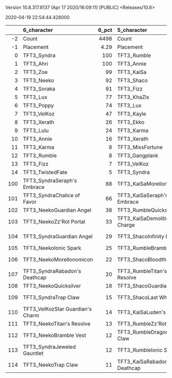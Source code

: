 Version 10.8.317.8137 (Apr 17 2020/16:09:11) [PUBLIC] <Releases/10.8>

2020-04-19 22:54:44.428000

|     | 6_character                      |   6_pct | 5_character                      |   5_pct | 1_character                    |   1_pct | 2_character                        |   2_pct | 4_character                      |   4_pct | 3_character                      |   3_pct |
|----:|:---------------------------------|--------:|:---------------------------------|--------:|:-------------------------------|--------:|:-----------------------------------|--------:|:---------------------------------|--------:|:---------------------------------|--------:|
|  -2 | Count                            | 4498    | Count                            |  2558   | Count                          | 5466    | Count                              | 3862    | Count                            | 4337    | Count                            | 2220    |
|  -1 | Placement                        |    4.29 | Placement                        |     4.3 | Placement                      |    4.41 | Placement                          |    4.43 | Placement                        |    4.52 | Placement                        |    4.67 |
|   0 | TFT3_Syndra                      |  100    | TFT3_Rumble                      |   100   | TFT3_Jhin                      |   97    | TFT3_Blitzcrank                    |   98    | TFT3_Irelia                      |   76    | TFT3_Kayle                       |   99    |
|   1 | TFT3_Ahri                        |  100    | TFT3_Annie                       |   100   | TFT3_Karma                     |   95    | TFT3_Vi                            |   98    | TFT3_Vi                          |   74    | TFT3_Shen                        |   99    |
|   2 | TFT3_Zoe                         |   99    | TFT3_KaiSa                       |   100   | TFT3_Mordekaiser               |   93    | TFT3_ChoGath                       |   97    | TFT3_Lucian                      |   73    | TFT3_Kassadin                    |   87    |
|   3 | TFT3_Neeko                       |   92    | TFT3_Shaco                       |    99   | TFT3_Ashe                      |   92    | TFT3_Malphite                      |   96    | TFT3_Fiora                       |   72    | TFT3_WuKong                      |   82    |
|   4 | TFT3_Soraka                      |   91    | TFT3_Fizz                        |    98   | TFT3_Lux                       |   77    | TFT3_Jinx                          |   84    | TFT3_Leona                       |   72    | TFT3_Ezreal                      |   75    |
|   5 | TFT3_Lux                         |   77    | TFT3_KhaZix                      |    76   | TFT3_Shaco                     |   75    | TFT3_Ezreal                        |   84    | TFT3_Ekko                        |   67    | TFT3_MissFortune                 |   72    |
|   6 | TFT3_Poppy                       |   74    | TFT3_Lux                         |    64   | TFT3_Lulu                      |   61    | TFT3_MissFortune                   |   69    | TFT3_Thresh                      |   51    | TFT3_Thresh                      |   67    |
|   7 | TFT3_VelKoz                      |   47    | TFT3_Kayle                       |    34   | TFT3_Xerath                    |   54    | TFT3_Graves                        |   60    | TFT3_Shen                        |   49    | TFT3_Xayah                       |   63    |
|   8 | TFT3_Xerath                      |   26    | TFT3_Ekko                        |    20   | TFT3_JarvanIV                  |   43    | TFT3_Lucian                        |   38    | TFT3_Kayle                       |   47    | TFT3_Irelia                      |   50    |
|   9 | TFT3_Lulu                        |   24    | TFT3_Karma                       |    14   | TFT3_WuKong                    |   26    | TFT3_AurelionSol                   |   13    | TFT3_MissFortune                 |   35    | TFT3_Blitzcrank                  |   48    |
|  10 | TFT3_Annie                       |   16    | TFT3_Xerath                      |     7   | TFT3_Jayce                     |   26    | TFT3_VelKoz                        |   13    | TFT3_Kassadin                    |   29    | TFT3_Lulu                        |   24    |
|  11 | TFT3_Karma                       |    8    | TFT3_MissFortune                 |     7   | TFT3_Kassadin                  |   21    | TFT3_KhaZix                        |   13    | TFT3_Blitzcrank                  |   25    | TFT3_MasterYi                    |   14    |
|  12 | TFT3_Rumble                      |    8    | TFT3_Gangplank                   |     2   | TFT3_Poppy                     |   13    | TFT3_Kayle                         |   11    | TFT3_MasterYi                    |   23    | TFT3_Yasuo                       |   13    |
|  13 | TFT3_Fizz                        |    7    | TFT3_VelKoz                      |     2   | TFT3_Thresh                    |   10    | TFT3_TwistedFate                   |   10    | TFT3_Yasuo                       |   23    | TFT3_KaiSa                       |   11    |
|  14 | TFT3_TwistedFate                 |    5    | TFT3_Syndra                      |     2   | TFT3_Leona                     |    8    | TFT3_Lulu                          |    7    | TFT3_Sona                        |   22    | TFT3_ChoGath                     |    4    |
| 100 | TFT3_SyndraSeraph's Embrace      |   88    | TFT3_KaiSaMorellonomicon         |    62   | TFT3_ShacoGuardian Angel       |   51    | TFT3_JinxGiant Slayer              |   59    | TFT3_IreliaInfinity Edge         |   63    | TFT3_KayleGuinsoo's Rageblade    |   73    |
| 101 | TFT3_SyndraChalice of Favor      |   66    | TFT3_KaiSaSeraph's Embrace       |    49   | TFT3_ShacoBloodthirster        |   40    | TFT3_JinxRed Buff                  |   52    | TFT3_LucianRed Buff              |   38    | TFT3_KayleGuardian Angel         |   59    |
| 102 | TFT3_NeekoGuardian Angel         |   38    | TFT3_RumbleQuicksilver           |    46   | TFT3_JhinRunaan's Hurricane    |   39    | TFT3_JinxGuardian Angel            |   31    | TFT3_IreliaLast Whisper          |   26    | TFT3_KayleRapid Firecannon       |   39    |
| 103 | TFT3_NeekoZz'Rot Portal          |   33    | TFT3_KaiSaDemolitionist's Charge |    36   | TFT3_JhinGuardian Angel        |   36    | TFT3_MissFortuneSeraph's Embrace   |   19    | TFT3_IreliaGuardian Angel        |   22    | TFT3_KayleHand Of Justice        |   24    |
| 104 | TFT3_SyndraGuardian Angel        |   29    | TFT3_ShacoInfinity Edge          |    35   | TFT3_JhinLast Whisper          |   32    | TFT3_ChoGathIonic Spark            |   17    | TFT3_MasterYiGuinsoo's Rageblade |   18    | TFT3_KayleQuicksilver            |   19    |
| 105 | TFT3_NeekoIonic Spark            |   25    | TFT3_RumbleBramble Vest          |    35   | TFT3_JhinInfinity Edge         |   29    | TFT3_JinxTrap Claw                 |   14    | TFT3_MasterYiQuicksilver         |   17    | TFT3_KayleMorellonomicon         |   14    |
| 106 | TFT3_NeekoMorellonomicon         |   22    | TFT3_ShacoBloodthirster          |    33   | TFT3_JhinTrap Claw             |   18    | TFT3_BlitzcrankZephyr              |   13    | TFT3_IreliaInfiltrator's Talons  |   16    | TFT3_MissFortuneSeraph's Embrace |   13    |
| 107 | TFT3_SyndraRabadon's Deathcap    |   20    | TFT3_RumbleTitan's Resolve       |    32   | TFT3_ShacoInfinity Edge        |   15    | TFT3_JinxRunaan's Hurricane        |   13    | TFT3_EkkoMorellonomicon          |   12    | TFT3_KayleStatikk Shiv           |   13    |
| 108 | TFT3_NeekoQuicksilver            |   18    | TFT3_ShacoGuardian Angel         |    31   | TFT3_XerathGuinsoo's Rageblade |   14    | TFT3_ViIonic Spark                 |   12    | TFT3_ViIonic Spark               |   11    | TFT3_WuKongIonic Spark           |   10    |
| 109 | TFT3_SyndraTrap Claw             |   15    | TFT3_ShacoLast Whisper           |    14   | TFT3_ShacoHextech Gunblade     |   14    | TFT3_JinxLast Whisper              |   12    | TFT3_MasterYiBramble Vest        |   10    | TFT3_IreliaInfinity Edge         |   10    |
| 110 | TFT3_VelKozStar Guardian's Charm |   14    | TFT3_KaiSaLuden's Echo           |    13   | TFT3_AsheDark Star's Heart     |   12    | TFT3_MissFortuneQuicksilver        |   12    | TFT3_IreliaSeraph's Embrace      |   10    | TFT3_MissFortuneQuicksilver      |   10    |
| 111 | TFT3_NeekoTitan's Resolve        |   13    | TFT3_RumbleZz'Rot Portal         |    10   | TFT3_MordekaiserMorellonomicon |   12    | TFT3_JinxRapid Firecannon          |   11    | TFT3_IreliaBloodthirster         |   10    | TFT3_KayleTrap Claw              |    9    |
| 112 | TFT3_NeekoBramble Vest           |   12    | TFT3_RumbleDragon's Claw         |     9   | TFT3_MordekaiserRedemption     |   10    | TFT3_VelKozSeraph's Embrace        |   11    | TFT3_LeonaIonic Spark            |    9    | TFT3_MissFortuneMorellonomicon   |    8    |
| 113 | TFT3_SyndraJeweled Gauntlet      |   12    | TFT3_RumbleIonic Spark           |     9   | TFT3_MordekaiserIonic Spark    |   10    | TFT3_ChoGathMorellonomicon         |   11    | TFT3_KayleGuinsoo's Rageblade    |    9    | TFT3_MissFortuneHand Of Justice  |    7    |
| 114 | TFT3_NeekoTrap Claw              |   11    | TFT3_KaiSaRabadon's Deathcap     |     9   | TFT3_MordekaiserBramble Vest   |    9    | TFT3_MissFortuneRabadon's Deathcap |   11    | TFT3_LeonaZephyr                 |    9    | TFT3_BlitzcrankZephyr            |    7    |
